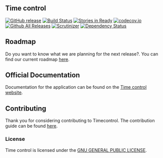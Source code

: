 ## Time control
[![GitHub release](https://img.shields.io/github/release/qubyte/rubidium.svg)](https://github.com/idevelopment/timecontrol/tree/development)
[![Build Status](https://travis-ci.org/idevelopment/timecontrol.svg?branch=master)](https://travis-ci.org/idevelopment/timecontrol)
[![Stories in Ready](https://badge.waffle.io/idevelopment/timecontrol.png?label=ready&title=Ready)](https://waffle.io/idevelopment/timecontrol)
[![codecov.io](https://codecov.io/github/ghermans/timecontrol/coverage.svg?branch=master)](https://codecov.io/github/ghermans/timecontrol?branch=master)
[![Github All Releases](https://img.shields.io/github/downloads/atom/atom/total.svg)](https://github.com/idevelopment/timecontrol)
[![Scrutinizer](https://img.shields.io/scrutinizer/g/filp/whoops.svg)](https://scrutinizer-ci.com/g/idevelopment/timecontrol/)
[![Dependency Status](https://david-dm.org/idevelopment/timecontrol.svg)](https://david-dm.org/idevelopment/timecontrol)

## Roadmap 
Do you want to know what we are planning for the next release?.
You can find our current roadmap [here](https://github.com/idevelopment/timecontrol/blob/development/Roadmap.md).

## Official Documentation

Documentation for the application can be found on the [Time control website](http://timecontrol.be).

## Contributing

Thank you for considering contributing to Timecontrol.
The contribution guide can be found [here](https://github.com/idevelopment/timecontrol/blob/master/CONTRIBUTING.MD).


### License

Time control is licensed under the [GNU GENERAL PUBLIC LICENSE](http://opensource.org/licenses/GPL-2.0).
